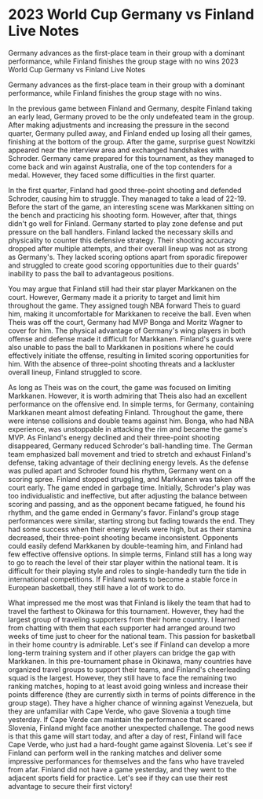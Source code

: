 #  2023 World Cup Germany vs Finland Live Notes

Germany advances as the first-place team in their group with a dominant performance, while Finland finishes the group stage with no wins 
  2023 World Cup Germany vs Finland Live Notes

Germany advances as the first-place team in their group with a dominant performance, while Finland finishes the group stage with no wins.

In the previous game between Finland and Germany, despite Finland taking an early lead, Germany proved to be the only undefeated team in the group. After making adjustments and increasing the pressure in the second quarter, Germany pulled away, and Finland ended up losing all their games, finishing at the bottom of the group. After the game, surprise guest Nowitzki appeared near the interview area and exchanged handshakes with Schroder. Germany came prepared for this tournament, as they managed to come back and win against Australia, one of the top contenders for a medal. However, they faced some difficulties in the first quarter.

In the first quarter, Finland had good three-point shooting and defended Schroder, causing him to struggle. They managed to take a lead of 22-19. Before the start of the game, an interesting scene was Markkanen sitting on the bench and practicing his shooting form. However, after that, things didn't go well for Finland. Germany started to play zone defense and put pressure on the ball handlers. Finland lacked the necessary skills and physicality to counter this defensive strategy. Their shooting accuracy dropped after multiple attempts, and their overall lineup was not as strong as Germany's. They lacked scoring options apart from sporadic firepower and struggled to create good scoring opportunities due to their guards' inability to pass the ball to advantageous positions.

You may argue that Finland still had their star player Markkanen on the court. However, Germany made it a priority to target and limit him throughout the game. They assigned tough NBA forward Theis to guard him, making it uncomfortable for Markkanen to receive the ball. Even when Theis was off the court, Germany had MVP Bonga and Moritz Wagner to cover for him. The physical advantage of Germany's wing players in both offense and defense made it difficult for Markkanen. Finland's guards were also unable to pass the ball to Markkanen in positions where he could effectively initiate the offense, resulting in limited scoring opportunities for him. With the absence of three-point shooting threats and a lackluster overall lineup, Finland struggled to score.

As long as Theis was on the court, the game was focused on limiting Markkanen. However, it is worth admiring that Theis also had an excellent performance on the offensive end. In simple terms, for Germany, containing Markkanen meant almost defeating Finland. Throughout the game, there were intense collisions and double teams against him. Bonga, who had NBA experience, was unstoppable in attacking the rim and became the game's MVP. As Finland's energy declined and their three-point shooting disappeared, Germany reduced Schroder's ball-handling time. The German team emphasized ball movement and tried to stretch and exhaust Finland's defense, taking advantage of their declining energy levels. As the defense was pulled apart and Schroder found his rhythm, Germany went on a scoring spree. Finland stopped struggling, and Markkanen was taken off the court early. The game ended in garbage time. Initially, Schroder's play was too individualistic and ineffective, but after adjusting the balance between scoring and passing, and as the opponent became fatigued, he found his rhythm, and the game ended in Germany's favor. Finland's group stage performances were similar, starting strong but fading towards the end. They had some success when their energy levels were high, but as their stamina decreased, their three-point shooting became inconsistent. Opponents could easily defend Markkanen by double-teaming him, and Finland had few effective offensive options. In simple terms, Finland still has a long way to go to reach the level of their star player within the national team. It is difficult for their playing style and roles to single-handedly turn the tide in international competitions. If Finland wants to become a stable force in European basketball, they still have a lot of work to do.

What impressed me the most was that Finland is likely the team that had to travel the farthest to Okinawa for this tournament. However, they had the largest group of traveling supporters from their home country. I learned from chatting with them that each supporter had arranged around two weeks of time just to cheer for the national team. This passion for basketball in their home country is admirable. Let's see if Finland can develop a more long-term training system and if other players can bridge the gap with Markkanen. In this pre-tournament phase in Okinawa, many countries have organized travel groups to support their teams, and Finland's cheerleading squad is the largest. However, they still have to face the remaining two ranking matches, hoping to at least avoid going winless and increase their points difference (they are currently sixth in terms of points difference in the group stage). They have a higher chance of winning against Venezuela, but they are unfamiliar with Cape Verde, who gave Slovenia a tough time yesterday. If Cape Verde can maintain the performance that scared Slovenia, Finland might face another unexpected challenge. The good news is that this game will start today, and after a day of rest, Finland will face Cape Verde, who just had a hard-fought game against Slovenia. Let's see if Finland can perform well in the ranking matches and deliver some impressive performances for themselves and the fans who have traveled from afar. Finland did not have a game yesterday, and they went to the adjacent sports field for practice. Let's see if they can use their rest advantage to secure their first victory!